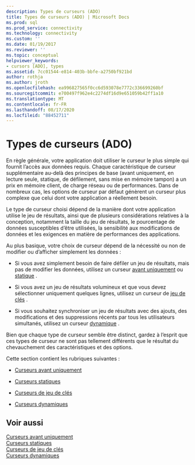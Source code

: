 ```yaml
---
description: Types de curseurs (ADO)
title: Types de curseurs (ADO) | Microsoft Docs
ms.prod: sql
ms.prod_service: connectivity
ms.technology: connectivity
ms.custom: ''
ms.date: 01/19/2017
ms.reviewer: ''
ms.topic: conceptual
helpviewer_keywords:
- cursors [ADO], types
ms.assetid: 7cc01544-e814-403b-bbfe-a2750bf921bd
author: rothja
ms.author: jroth
ms.openlocfilehash: ea996827565f0cc6d593078e7772c336699260bf
ms.sourcegitcommit: e700497f962e4c2274df16d9e651059b42ff1a10
ms.translationtype: MT
ms.contentlocale: fr-FR
ms.lasthandoff: 08/17/2020
ms.locfileid: "88452711"
---
```

# <a name="types-of-cursors-ado"></a>Types de curseurs (ADO)
En règle générale, votre application doit utiliser le curseur le plus simple qui fournit l’accès aux données requis. Chaque caractéristique de curseur supplémentaire au-delà des principes de base (avant uniquement, en lecture seule, statique, de défilement, sans mise en mémoire tampon) a un prix en mémoire client, de charge réseau ou de performances. Dans de nombreux cas, les options de curseur par défaut génèrent un curseur plus complexe que celui dont votre application a réellement besoin.  
  
 Le type de curseur choisi dépend de la manière dont votre application utilise le jeu de résultats, ainsi que de plusieurs considérations relatives à la conception, notamment la taille du jeu de résultats, le pourcentage de données susceptibles d’être utilisées, la sensibilité aux modifications de données et les exigences en matière de performances des applications.  
  
 Au plus basique, votre choix de curseur dépend de la nécessité ou non de modifier ou d’afficher simplement les données :  
  
-   Si vous avez simplement besoin de faire défiler un jeu de résultats, mais pas de modifier les données, utilisez un curseur [avant uniquement](../../../ado/guide/data/forward-only-cursors.md) ou [statique](../../../ado/guide/data/static-cursors.md) .  
  
-   Si vous avez un jeu de résultats volumineux et que vous devez sélectionner uniquement quelques lignes, utilisez un curseur de [jeu de clés](../../../ado/guide/data/keyset-cursors.md) .  
  
-   Si vous souhaitez synchroniser un jeu de résultats avec des ajouts, des modifications et des suppressions récents par tous les utilisateurs simultanés, utilisez un curseur [dynamique](../../../ado/guide/data/dynamic-cursors.md) .  
  
 Bien que chaque type de curseur semble être distinct, gardez à l’esprit que ces types de curseur ne sont pas tellement différents que le résultat du chevauchement des caractéristiques et des options.  
  
 Cette section contient les rubriques suivantes :  
  
-   [Curseurs avant uniquement](../../../ado/guide/data/forward-only-cursors.md)  
  
-   [Curseurs statiques](../../../ado/guide/data/static-cursors.md)  
  
-   [Curseurs de jeu de clés](../../../ado/guide/data/keyset-cursors.md)  
  
-   [Curseurs dynamiques](../../../ado/guide/data/dynamic-cursors.md)  
  
## <a name="see-also"></a>Voir aussi  
 [Curseurs avant uniquement](../../../ado/guide/data/forward-only-cursors.md)   
 [Curseurs statiques](../../../ado/guide/data/static-cursors.md)   
 [Curseurs de jeu de clés](../../../ado/guide/data/keyset-cursors.md)   
 [Curseurs dynamiques](../../../ado/guide/data/dynamic-cursors.md)
